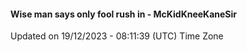 #### Wise man says only fool rush in - McKidKneeKaneSir
Updated on 19/12/2023 - 08:11:39 (UTC) Time Zone
